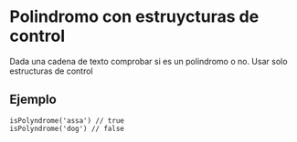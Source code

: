 # Polindromo con estruycturas de control

Dada una cadena de texto comprobar si es un polindromo o no. Usar solo estructuras de control

## Ejemplo

```
isPolyndrome('assa') // true
isPolyndrome('dog') // false
```
